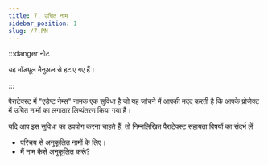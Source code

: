 ```yaml
---
title: 7. उचित नाम
sidebar_position: 1
slug: /7.PN
---
```


:::danger नोट

यह मॉड्यूल मैनुअल से हटाए गए हैं।

:::

पैराटेक्स्ट में "एडेप्ट नेम्स" नामक एक सुविधा है जो यह जांचने में आपकी मदद करती है कि आपके प्रोजेक्ट में उचित नामों का लगातार लिप्यंतरण किया गया है।

यदि आप इस सुविधा का उपयोग करना चाहते हैं, तो निम्नलिखित पैराटेक्स्ट सहायता विषयों का संदर्भ लें

- परिचय से अनुकूलित नामों के लिए।
- मैं नाम कैसे अनुकूलित करूं?
